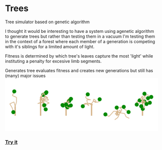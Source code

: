 # Trees
Tree simulator based on genetic algorithm 

I thought it would be interesting to have a system using agenetic algorithm to generate trees but rather than testing them in a vacuum I'm testing them in the context of a forest where each member of a generation is competing with it's siblings for a limited amount of light.

Fitness is determined by which tree's leaves capture the most 'light' while instituting a penalty for excesive limb segments.

Generates tree evaluates fitness and creates new generations but still has (many) major issues
![Some slightly dysfuntional looking trees](screenshot.png?raw=true "The Trees")

### [Try it](https://colinurbs.github.io/Trees/)
